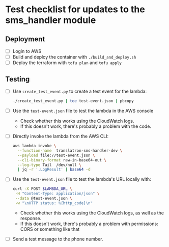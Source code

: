 # Test checklist for updates to the sms_handler module

## Deployment

- [ ] Login to AWS
- [ ] Build and deploy the container with `./build_and_deploy.sh`
- [ ] Deploy the terraform with `tofu plan` and `tofu apply`

## Testing

- [ ] Use `create_test_event.py` to create a test event for the lambda:
  ```bash
  ./create_test_event.py | tee test-event.json | pbcopy
  ```

- [ ] Use the `test-event.json` file to test the lambda in the AWS console
  * Check whether this works using the CloudWatch logs.
  * If this doesn't work, there's probably a problem with the code.

- [ ] Directly invoke the lambda from the AWS CLI:
  ```bash
  aws lambda invoke \
    --function-name  translatron-sms-handler-dev \
    --payload file://test-event.json \
    --cli-binary-format raw-in-base64-out \
    --log-type Tail  /dev/null \
    | jq -r '.LogResult' | base64 -d
  ```

- [ ] Use the `test-event.json` file to test the lambda's URL locally with:
  ```bash
  curl -X POST $LAMBDA_URL \
   -H "Content-Type: application/json" \
   --data @test-event.json \
   -w "\nHTTP status: %{http_code}\n"
  ```
  * Check whether this works using the CloudWatch logs, as well as the response.
  * If this doesn't work, there's probably a problem with permissions: CORS or something like that

- [ ] Send a test message to the phone number.
